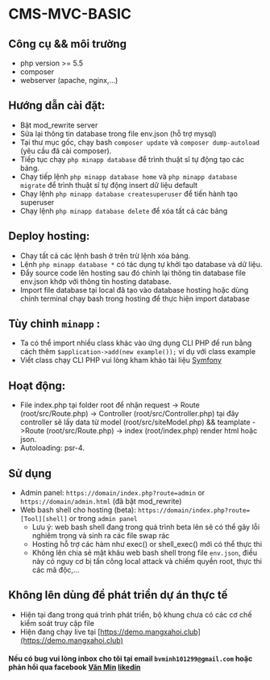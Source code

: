 # CMS-MVC-BASIC
## Công cụ && môi trường
- php version >= 5.5
- composer
- webserver (apache, nginx,...)
## Hướng dẫn cài đặt:
- Bật mod_rewrite server
- Sửa lại thông tin database trong file env.json (hỗ trợ mysql) 
- Tại thư mục gốc, chạy bash ```composer update``` và ```composer dump-autoload``` (yêu cầu đã cài composer).
- Tiếp tục chạy ```php minapp database``` để trình thuật sĩ tự động tạo các bảng.
- Chạy tiếp lệnh ```php minapp database home``` và ```php minapp database migrate``` để trình thuật sĩ tự động insert dữ liệu default
- Chạy lệnh ```php minapp database createsuperuser``` để tiến hành tạo superuser
- Chạy lệnh ```php minapp database delete``` để xóa tất cả các bảng
## Deploy hosting:
- Chạy tất cả các lệnh bash ở trên trừ lệnh xóa bảng.
- Lệnh ```php minapp database *``` có tác dụng tự khởi tạo database và dữ liệu.
- Đẩy source code lên hosting sau đó chỉnh lại thông tin database file env.json khớp với thông tin hosting database.
- Import file database tại local đã tạo vào database hosting hoặc dùng chính terminal chạy bash trong hosting để thực hiện import database
## Tùy chỉnh ```minapp``` :
- Ta có thể import nhiều class khác vào ứng dụng CLI PHP để run bằng cách thêm ```$application->add(new example());``` ví dụ với class example
- Viết class chạy CLI PHP vui lòng kham khảo tài liệu [Symfony](https://symfony.com/doc/current/console.html)
## Hoạt động:
- File index.php tại folder root để nhận request -> Route (root/src/Route.php) -> Controller (root/src/Controller.php) tại đây controller sẽ lấy data từ model (root/src/siteModel.php) && teamplate ->Route (root/src/Route.php) -> index (root/index.php)  render html hoặc json.
- Autoloading: psr-4.
## Sử dụng
- Admin panel: ```https://domain/index.php?route=admin``` or ```https://domain/admin.html``` (đã bật mod_rewrite)
- Web bash shell cho hosting (beta): ```https://domain/index.php?route=[Tool][shell]```  or trong ```admin panel``` 
    + Lưu ý: web bash shell đang trong quá trình beta lên sẽ có thể gây lỗi nghiêm trọng và sinh ra các file swap rác
    + Hosting hỗ trợ các hàm như exec() or shell_exec() mới có thể thực thi
    + Không lên chia sẻ mật khâu web bash shell trong file ```env.json```, điều này có nguy cơ bị tấn công local attack và chiếm quyền root, thực thi các mã độc,...
## Không lên dùng để phát triển dự án thực tế
- Hiện tại đang trong quá trình phát triển, bộ khung chưa có các cơ chế kiểm soát truy cập file
- Hiện đang chạy live tại [https://demo.mangxahoi.club](https://demo.mangxahoi.club)

#### Nếu có bug vui lòng inbox cho tôi tại email ```bvminh101299@gmail.com``` hoặc phản hồi qua facebook [Văn Min](https://www.facebook.com/zake.death) [likedin](https://www.linkedin.com/in/minh-bui-567486148/)
